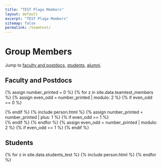 ```yaml
---
title: "TEST Plaga Members"
layout: default
excerpt: "TEST Plaga Members"
sitemap: false
permalink: /teamtest/
---
```

# Group Members


Jump to [faculty and postdocs](#faculty-and-postdocs), [students](#students), [alumni](#alumni).

## Faculty and Postdocs

{% assign number_printed = 0 %}
{% for z in site.data.teamtest_members %}
{% assign even_odd = number_printed | modulo: 2 %}
{% if even_odd == 0 %}
<div class="row">
{% endif %}
{% include person.html %}
{% assign number_printed = number_printed | plus: 1 %}
{% if even_odd == 1 %}
</div>
{% endif %}
{% endfor %}
{% assign even_odd = number_printed | modulo: 2 %}
{% if even_odd == 1 %}
</div>
{% endif %}



## Students

{% for z in site.data.students_test %} {% include person.html %} {% endfor %}
